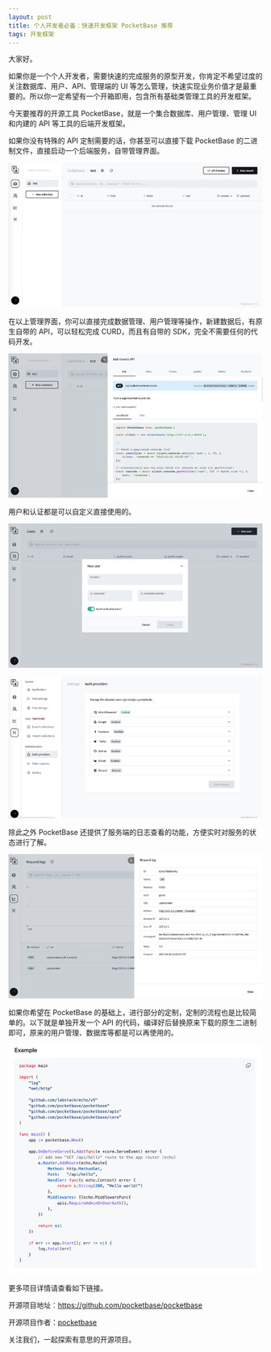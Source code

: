 ```yaml
---
layout: post
title: 个人开发者必备：快速开发框架 PocketBase 推荐
tags: 开发框架
---
```


大家好。

如果你是一个个人开发者，需要快速的完成服务的原型开发，你肯定不希望过度的关注数据库、用户、API、管理端的 UI 等怎么管理，快速实现业务价值才是最重要的。所以你一定希望有一个开箱即用，包含所有基础类管理工具的开发框架。

今天要推荐的开源工具 PocketBase，就是一个集合数据库、用户管理、管理 UI 和内建的 API 等工具的后端开发框架。

如果你没有特殊的 API 定制需要的话，你甚至可以直接下载 PocketBase 的二进制文件，直接启动一个后端服务，自带管理界面。

![image-20220924204403398](https://raw.githubusercontent.com/ZhuPeng/pic/master/images/compress_image-20220924204403398.png)

在以上管理界面，你可以直接完成数据管理、用户管理等操作，新建数据后，有原生自带的 API，可以轻松完成 CURD，而且有自带的 SDK，完全不需要任何的代码开发。

![image-20220924204523899](https://raw.githubusercontent.com/ZhuPeng/pic/master/images/compress_image-20220924204523899.png)

用户和认证都是可以自定义直接使用的。

![image-20220924204556931](https://raw.githubusercontent.com/ZhuPeng/pic/master/images/compress_image-20220924204556931.png)

![image-20220924204613338](https://raw.githubusercontent.com/ZhuPeng/pic/master/images/compress_image-20220924204613338.png)

除此之外 PocketBase 还提供了服务端的日志查看的功能，方便实时对服务的状态进行了解。

![image-20220924204716184](https://raw.githubusercontent.com/ZhuPeng/pic/master/images/compress_image-20220924204716184.png)

如果你希望在 PocketBase 的基础上，进行部分的定制，定制的流程也是比较简单的。以下就是单独开发一个 API 的代码，编译好后替换原来下载的原生二进制即可，原来的用户管理、数据库等都是可以再使用的。

![image-20220924204827163](https://raw.githubusercontent.com/ZhuPeng/pic/master/images/compress_image-20220924204827163.png)

更多项目详情请查看如下链接。

开源项目地址：https://github.com/pocketbase/pocketbase

开源项目作者：[pocketbase](https://github.com/pocketbase)

关注我们，一起探索有意思的开源项目。
